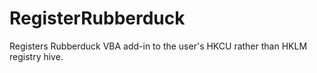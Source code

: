 # RegisterRubberduck
Registers Rubberduck VBA add-in to the user's HKCU rather than HKLM registry hive.
